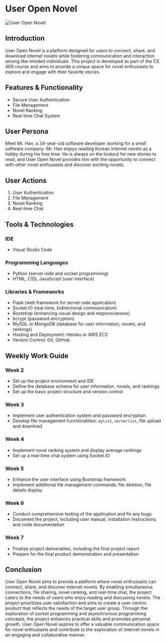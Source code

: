 # User Open Novel

![User Open Novel](https://your-image-url.com)

## Introduction

User Open Novel is a platform designed for users to connect, share, and download internet novels while fostering communication and interaction among like-minded individuals. This project is developed as part of the CS 469 course and aims to provide a unique space for novel enthusiasts to explore and engage with their favorite stories.

## Features & Functionality

- Secure User Authentication
- File Management
- Novel Ranking
- Real-time Chat System

## User Persona

Meet Mr. Han, a 34-year-old software developer working for a small software company. Mr. Han enjoys reading Korean internet novels as a hobby during his free time. He is always on the lookout for new stories to read, and User Open Novel provides him with the opportunity to connect with other novel enthusiasts and discover exciting novels.

## User Actions

1. User Authentication
2. File Management
3. Novel Ranking
4. Real-time Chat

## Tools & Technologies

### IDE
- Visual Studio Code

### Programming Languages
- Python (server-side and socket programming)
- HTML, CSS, JavaScript (user interface)

### Libraries & Frameworks
- Flask (web framework for server-side application)
- Socket.IO (real-time, bidirectional communication)
- Bootstrap (enhancing visual design and responsiveness)
- bcrypt (password encryption)
- MySQL or MongoDB (database for user information, novels, and rankings)
- Hosting and Deployment: Heroku or AWS EC2
- Version Control: Git, GitHub

## Weekly Work Guide

### Week 2
- Set up the project environment and IDE
- Define the database schema for user information, novels, and rankings
- Set up the basic project structure and version control

### Week 3
- Implement user authentication system and password encryption
- Develop file management functionalities: `mylist`, `serverlist`, file upload and download

### Week 4
- Implement novel ranking system and display average rankings
- Set up a real-time chat system using Socket.IO

### Week 5
- Enhance the user interface using Bootstrap framework
- Implement additional file management commands: file deletion, file details display

### Week 6
- Conduct comprehensive testing of the application and fix any bugs
- Document the project, including user manual, installation instructions, and code documentation

### Week 7
- Finalize project deliverables, including the final project report
- Prepare for the final product demonstration and presentation

## Conclusion

User Open Novel aims to provide a platform where novel enthusiasts can connect, share, and discover internet novels. By enabling simultaneous connections, file sharing, novel ranking, and real-time chat, the project caters to the needs of users who enjoy reading and discussing novels. The project prioritizes user satisfaction and aims to create a user-centric product that reflects the needs of the target user group. Through the exploration of socket programming and asynchronous programming concepts, the project enhances practical skills and promotes personal growth. User Open Novel aspires to offer a valuable communication space for novel enthusiasts and contribute to the exploration of internet novels in an engaging and collaborative manner.
